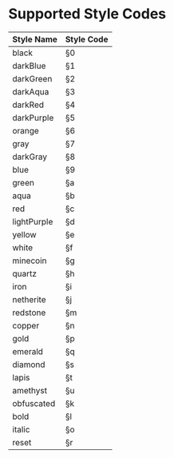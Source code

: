 # Supported Style Codes

| Style Name  | Style Code |
| ----------- | ---------- |
| black       | §0         |
| darkBlue    | §1         |
| darkGreen   | §2         |
| darkAqua    | §3         |
| darkRed     | §4         |
| darkPurple  | §5         |
| orange      | §6         |
| gray        | §7         |
| darkGray    | §8         |
| blue        | §9         |
| green       | §a         |
| aqua        | §b         |
| red         | §c         |
| lightPurple | §d         |
| yellow      | §e         |
| white       | §f         |
| minecoin    | §g         |
| quartz      | §h         |
| iron        | §i         |
| netherite   | §j         |
| redstone    | §m         |
| copper      | §n         |
| gold        | §p         |
| emerald     | §q         |
| diamond     | §s         |
| lapis       | §t         |
| amethyst    | §u         |
| obfuscated  | §k         |
| bold        | §l         |
| italic      | §o         |
| reset       | §r         |
